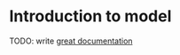 # Introduction to model

TODO: write [great documentation](http://jacobian.org/writing/what-to-write/)
